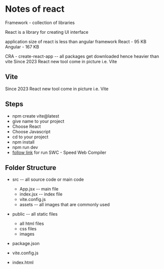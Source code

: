 # Notes of react

Framework - collection of libraries

React is a library for creating UI interface

application size of react is less than angular framework
React - 95 KB
Angular - 167 KB

CRA - create-react-app -- all packages get downloaded hence heavier than vite
Since 2023 React new tool come in picture i.e. Vite

## Vite

Since 2023 React new tool come in picture i.e. Vite

## Steps

- npm create vite@latest
- give name to your project
- Choose React
- Choose Javascript
- cd to your project
- npm install
- npm run dev
- [follow link](http://localhost:5173/) for run
SWC - Speed Web Compiler

## Folder Structure

- src -- all source code or main code
    - App.jsx -- main file
    - index.jsx -- index file
    - vite.config.js
    - assets -- all images that are commonly used

- public -- all static files
    - all html files 
    - css files
    - images

- package.json

- vite.config.js

- index.html